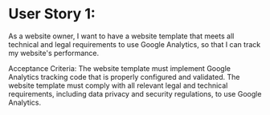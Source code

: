 # User Story 1: 
As a website owner, I want to have a website template that meets all technical and legal requirements to use Google Analytics, so that I can track my website's performance.

Acceptance Criteria:
The website template must implement Google Analytics tracking code that is properly configured and validated.
The website template must comply with all relevant legal and technical requirements, including data privacy and security regulations, to use Google Analytics.
